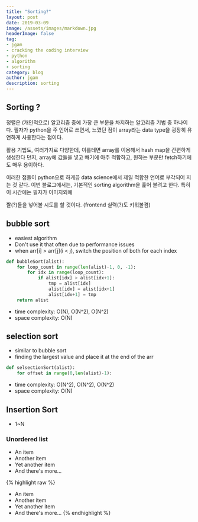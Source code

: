 ```yaml
---
title: "Sorting?"
layout: post
date: 2019-03-09
image: /assets/images/markdown.jpg
headerImage: false
tag:
- jgam
- cracking the coding interview
- python
- algorithm
- sorting
category: blog
author: jgam
description: sorting
---
```


## Sorting ?
정렬은 (개인적으로) 알고리즘 중에 가장 큰 부분을 차지하는 알고리즘 기법 중 하나이다. 필자가 python을 주 언어로 쓰면서, 느꼈던 점이 array라는 data type을 굉장히 유연하게 사용한다는 점이다.

활용 기법도, 여러가지로 다양한데, 이를테면 array를 이용해서 hash map을 간편하게 생성한다 던지, array에 값들을 넣고 빼기에 아주 적합하고, 원하는 부분만 fetch하기에도 매우 용이하다.

이러한 점들이 python으로 하게끔 data science에서 제일 적합한 언어로 부각되어 지는 것 같다. 이번 블로그에서는, 기본적인 sorting algorithm을 훑어 볼려고 한다. 특히 이 시간에는 필자가 이미지외에

짤(?)들을 넣어볼 시도를 할 것이다. (frontend 실력(?)도 키워볼겸)

## bubble sort

* easiest algorithm
* Don't use it that often due to performance issues
* when arr[i] > arr[j](i < j), switch the position of both for each index

```python
def bubbleSort(alist):
    for loop_count in range(len(alist)-1, 0, -1):
        for idx in range(loop_count):
            if alist[idx] > alist[idx+1]:
                tmp = alist[idx]
                alist[idx] = alist[idx+1]
                alist[idx+1] = tmp
    return alist
```
* time complexity: O(N), O(N^2), O(N^2)
* space complexity: O(N)
  
## selection sort

* similar to bubble sort
* finding the largest value and place it at the end of the arr

```python
def selsectionSort(alist):
    for offset in range(0,len(alist)-1):

```
* time complexity: O(N^2), O(N^2), O(N^2)
* space complexity: O(N)

## Insertion Sort

* 1~N
### Unordered list

* An item
* Another item
* Yet another item
* And there's more...

{% highlight raw %}
* An item
* Another item
* Yet another item
* And there's more...
{% endhighlight %}